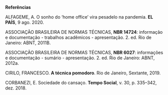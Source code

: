 **Referências**

ALFAGEME, A. O sonho do ‘home office’ vira pesadelo na pandemia. **EL PAÍS**, 9 ago. 2020. 

ASSOCIAÇÃO BRASILEIRA DE NORMAS TÉCNICAS, **NBR 14724**: informação e documentação - trabalhos acadêmicos - apresentação. 2. ed. Rio de Janeiro: ABNT, 2011B.

ASSOCIAÇÃO BRASILEIRA DE NORMAS TÉCNICAS, **NBR 6027**: informações e documentação - sumário - apresentação. 2. ed. Rio de Janeiro: ABNT, 2012a.

CIRILO, FRANCESCO. **A técnica pomodoro**. Rio de Janeiro, Sextante, 2019.

CORBANEZI, E. Sociedade do cansaço. **Tempo Social**, v. 30, p. 335–342, dez. 2018. 